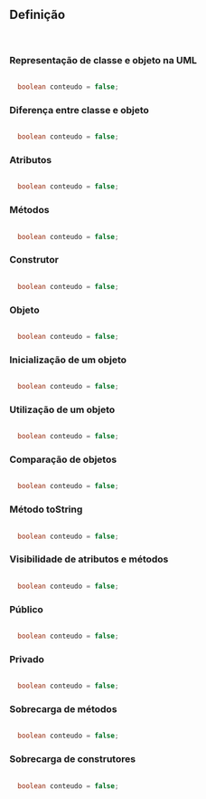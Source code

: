 <h2>Definição</h2> <br>


<h3>Representação de classe e objeto na UML</h3>

```java

  boolean conteudo = false;

```

<h3>Diferença entre classe e objeto</h3>

```java

  boolean conteudo = false;

```

<h3>Atributos</h3>

```java

  boolean conteudo = false;

```

<h3>Métodos</h3>

```java

  boolean conteudo = false;

```

<h3>Construtor</h3>

```java

  boolean conteudo = false;

```

<h3>Objeto</h3>

```java

  boolean conteudo = false;

```

<h3>Inicialização de um objeto</h3>

```java

  boolean conteudo = false;

```

<h3>Utilização de um objeto</h3>

```java

  boolean conteudo = false;

```

<h3>Comparação de objetos</h3>

```java

  boolean conteudo = false;

```

<h3>Método toString</h3>

```java

  boolean conteudo = false;

```

<h3>Visibilidade de atributos e métodos</h3>

```java

  boolean conteudo = false;

```

<h3>Público</h3>

```java

  boolean conteudo = false;

```

<h3>Privado</h3>

```java

  boolean conteudo = false;

```

<h3>Sobrecarga de métodos</h3>

```java

  boolean conteudo = false;

```

<h3>Sobrecarga de construtores</h3>

```java

  boolean conteudo = false;

```
